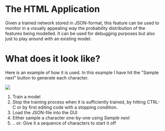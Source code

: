 # The HTML Application

Given a trained network stored in JSON-format, this feature can be used to 
monitor in a visually appealing way the probability distribution of the features being modelled. 
It can be used for debugging purposes but also just to play around with an existing model.

# What does it look like?

Here is an example of how it is used. In this example I have hit the "Sample next" button to generate each character.

<img src="https://raw.githubusercontent.com/Ricardicus/recurrent-neural-net/master/html/Screendump_example.png"></img>

<ol>
  <li>Train a model</li>
  <li>Stop the training process when it is sufficiently trained, by hitting CTRL-C or by first editing code with a stopping condition.</li>
  <li>Load the JSON-file into the GUI</li>
  <li>Either sample a character one-by-one using <i>Sample next</i></li>
  <li>.. or: Give it a sequence of characters to start it off</li>
</ol>
